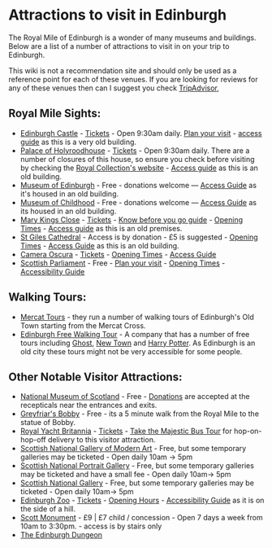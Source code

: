 # Attractions to visit in Edinburgh

The Royal Mile of Edinburgh is a wonder of many museums and buildings. Below are a list of a number of attractions to visit in on your trip to Edinburgh. 

This wiki is not a recommendation site and should only be used as a reference point for each of these venues. If you are looking for reviews for any of these venues then can I suggest you check [TripAdvisor](https://www.tripadvisor.com/), 

## Royal Mile Sights:

- [Edinburgh Castle](http://bit.ly/3k8CXFT)  - [Tickets](http://bit.ly/3Wc9b0p) - Open 9:30am daily. [Plan your visit](http://bit.ly/3H2vsJB) - [access guide](https://bit.ly/41zbrmD) as this is a very old building.
- [Palace of Holyroodhouse](http://bit.ly/3QSFcd3)  - [Tickets](http://bit.ly/3Wb6igv) - Open 9:30am daily. There are a number of closures of this house, so ensure you check before visiting by checking the [Royal Collection's website](https://bit.ly/3QSFcd3) - [Access guide](https://bit.ly/3Ts6zhe) as this is an old building.
- [Museum of Edinburgh](http://bit.ly/3kdVKQq) - Free - donations welcome — [Access Guide](https://bit.ly/3ke3Us3) as it's housed in an old building.
- [Museum of Childhood](http://bit.ly/3ZrJ3kW) - Free - donations welcome — [Access Guide](https://bit.ly/3QCYsuI) as its housed in an old building.
- [Mary Kings Close](http://bit.ly/3Xt4ro7) - [Tickets](https://bit.ly/3v75HnY) - [Know before you go guide](http://bit.ly/3H3pJTS) - [Opening Times](http://bit.ly/3Xcb5iO) - [Access guide](https://bit.ly/483009q) as this is an old premises.
- [St Giles Cathedral](http://bit.ly/3XrgWR8) - Access is by donation - £5 is suggested - [Opening Times](https://bit.ly/48cq0Pw) - [Access Guide](http://bit.ly/3QCde4Q) as this is an old building.
- [Camera Oscura](https://www.camera-obscura.co.uk/) - [Tickets](https://www.camera-obscura.co.uk/view-tickets/) - [Opening Times](https://www.camera-obscura.co.uk/opening-hours/) - [Access Guide](https://www.camera-obscura.co.uk/accessibility/)
- [Scottish Parliament](https://www.parliament.scot/) - Free - [Plan your visit](https://www.parliament.scot/visit/plan-your-visit) - [Opening Times](https://www.parliament.scot/visit/plan-your-visit) - [Accessibility Guide](https://www.parliament.scot/visit/plan-your-visit/accessibility-guide)

## Walking Tours:

* [Mercat Tours](bit.ly/3H2GzSR) - they run a number of walking tours of Edinburgh's Old Town starting from the Mercat Cross.
* [Edinburgh Free Walking Tour](https://bit.ly/498kVsv) - A company that has a number of free tours including [Ghost](https://bit.ly/3tM1O7n), [New Town](https://bit.ly/4788Y4k) and [Harry Potter](https://bit.ly/3MiuMCk). As Edinburgh is an old city these tours might not be very accessible for some people.

## Other Notable Visitor Attractions:

- [National Museum of Scotland](http://bit.ly/3H1aQSc) \- Free  -  [Donations](https://bit.ly/3QCYwus) are accepted at the recepticals near the entrances and exits. 
- [Greyfriar's Bobby](http://bit.ly/3X66f6K) \- Free  - its a 5 minute walk from the Royal Mile to the statue of Bobby.
- [Royal Yacht Britannia](http://bit.ly/3Zx9h5z) - [Tickets](http://bit.ly/3XsFd9p) - [Take the Majestic Bus Tour](http://bit.ly/3iB438i) for hop-on-hop-off delivery to this visitor attraction.
- [Scottish National Gallery of Modern Art](http://bit.ly/3w3XC0y) - Free, but some temporary galleries may be ticketed - Open daily 10am -> 5pm
- [Scottish National Portrait Gallery](http://bit.ly/3IMQ61C) - Free, but some temporary galleries may be ticketed and have a small fee - Open daily 10am-> 5pm
- [Scottish National Gallery](http://bit.ly/3WbmLAY) - Free, but some temporary galleries may be ticketed - Open daily 10am-> 5pm
- [Edinburgh Zoo](https://www.edinburghzoo.org.uk/) - [Tickets](https://www.edinburghzoo.org.uk/visit/tickets) - [Opening Hours](https://www.edinburghzoo.org.uk/visit/opening-hours) - [Accessibility Guide](https://www.edinburghzoo.org.uk/visit/accessibility) as it is on the side of a hill. 
- [Scott Monument](https://cultureedinburgh.com/our-venues/scott-monument) - £9 | £7 child / concession - Open 7 days a week from 10am to 3:30pm. - access is by stairs only
- [The Edinburgh Dungeon](https://www.thedungeons.com/)
